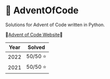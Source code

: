 # 🎄 AdventOfCode
Solutions for Advent of Code written in Python.

:stars:[Advent of Code Website](https://adventofcode.com/):stars:

| Year  | Solved |
| ------------- | ------------- |
| 2022  | 50/50 :star: |
| 2021  | 50/50 :star:  |
